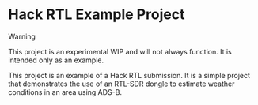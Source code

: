 # Hack RTL Example Project

> [!WARNING]
> This project is an experimental WIP and will not always function. It is intended only as an example.

This project is an example of a Hack RTL submission. It is a simple project that demonstrates the use of an RTL-SDR dongle to estimate weather conditions in an area using ADS-B.